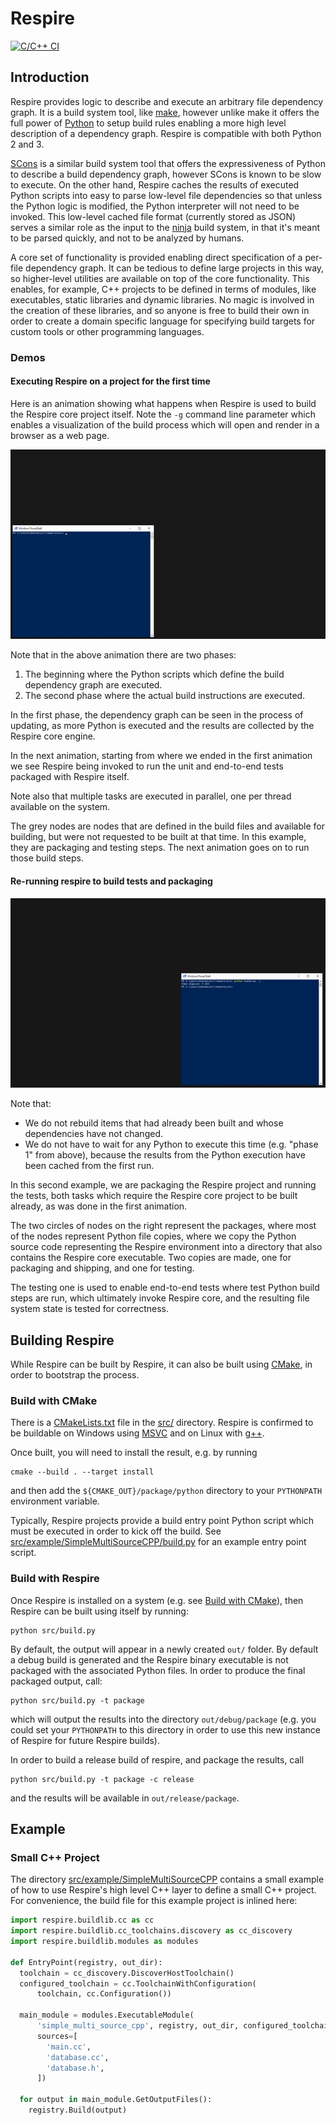 # Respire 

[![C/C++ CI](https://github.com/aabtop/respire/workflows/C/C++%20CI/badge.svg)](https://github.com/aabtop/respire/actions)

## Introduction

Respire provides logic to describe and execute an arbitrary file dependency
graph.  It is a build system tool, like
[make](https://www.gnu.org/software/make/), however unlike make it offers the
full power of [Python](https://www.python.org/) to setup build rules enabling a
more high level description of a dependency graph.  Respire is compatible with
both Python 2 and 3.

[SCons](https://scons.org/) is a similar build system tool that offers the
expressiveness of Python to describe a build dependency graph, however SCons
is known to be slow to execute.  On the other hand, Respire caches the results
of executed Python scripts into easy to parse low-level file dependencies so
that unless the Python logic is modified, the Python interpreter will not need
to be invoked.  This low-level cached file format (currently stored as JSON)
serves a similar role as the input to the [ninja](https://ninja-build.org/)
build system, in that it's meant to be parsed quickly, and not to be analyzed by
humans.

A core set of functionality is provided enabling direct specification of a
per-file dependency graph.  It can be tedious to define large projects in this
way, so higher-level utilities are available on top of the core functionality.
This enables, for example, C++ projects to be defined in terms of modules, like
executables, static libraries and dynamic libraries.  No magic is involved in
the creation of these libraries, and so anyone is free to build their own in
order to create a domain specific language for specifying build targets for
custom tools or other programming languages.

### Demos

#### Executing Respire on a project for the first time

Here is an animation showing what happens when Respire is used to build the
Respire core project itself.  Note the `-g` command line parameter which enables
a visualization of the build process which will open and render in a browser
as a web page.

![Animation of Respire's build dependency graph while building.](readme_assets/graph1.gif)

Note that in the above animation there are two phases:

 1. The beginning where the Python scripts which define the build dependency
    graph are executed.
 1. The second phase where the actual build instructions are executed.

In the first phase, the dependency graph can be seen in the process of updating,
as more Python is executed and the results are collected by the Respire core
engine.

In the next animation, starting from where we ended in the first animation we
see Respire being invoked to run the unit and end-to-end tests packaged with
Respire itself.

Note also that multiple tasks are executed in parallel, one per thread available
on the system.

The grey nodes are nodes that are defined in the build files and available for
building, but were not requested to be built at that time.  In this example,
they are packaging and testing steps. The next animation goes on to run those
build steps.

#### Re-running respire to build tests and packaging

![Animation of Respire's build dependency graph while packaging and testing.](readme_assets/graph23.gif)

Note that:

 * We do not rebuild items that had already been built and whose dependencies
   have not changed.
 * We do not have to wait for any Python to execute this time (e.g. "phase 1"
   from above), because the results from the Python execution have been cached
   from the first run.

In this second example, we are packaging the Respire project and running the
tests, both tasks which require the Respire core project to be built already,
as was done in the first animation.

The two circles of nodes on the right represent the packages, where most of
the nodes represent Python file copies, where we copy the Python source code
representing the Respire environment into a directory that also contains the
Respire core executable.  Two copies are made, one for packaging and shipping,
and one for testing.

The testing one is used to enable end-to-end tests where test Python build steps
are run, which ultimately invoke Respire core, and the resulting file system
state is tested for correctness.

## Building Respire

While Respire can be built by Respire, it can also be built using
[CMake](https://cmake.org/), in order to bootstrap the process.

### Build with CMake

There is a [CMakeLists.txt](src/CMakeLists.txt) file in the [src/](src)
directory.  Respire is confirmed to be buildable on Windows using
[MSVC](https://visualstudio.microsoft.com/vs/features/cplusplus/) and on
Linux with [g++](https://gcc.gnu.org/).

Once built, you will need to install the result, e.g. by running

```
cmake --build . --target install
```

and then add the `${CMAKE_OUT}/package/python` directory to your `PYTHONPATH`
environment variable.

Typically, Respire projects provide a build entry point Python script which
must be executed in order to kick off the build.  See
[src/example/SimpleMultiSourceCPP/build.py](src/example/SimpleMultiSourceCPP/build.py)
for an example entry point script.

### Build with Respire

Once Respire is installed on a system (e.g. see
[Build with CMake](#Build-With-CMake)), then Respire can be built using itself
by running:

```
python src/build.py
```

By default, the output will appear in a newly created `out/` folder. By default
a debug build is generated and the Respire binary executable is not packaged
with the associated Python files.  In order to produce the final packaged
output, call:

```
python src/build.py -t package
```

which will output the results into the directory `out/debug/package` (e.g. you
could set your `PYTHONPATH` to this directory in order to use this new instance
of Respire for future Respire builds).

In order to build a release build of respire, and package the results, call

```
python src/build.py -t package -c release
```

and the results will be available in `out/release/package`.

## Example

### Small C++ Project

The directory
[src/example/SimpleMultiSourceCPP](src/example/SimpleMultiSourceCPP) contains
a small example of how to use Respire's high level C++ layer to define a
small C++ project.  For convenience, the build file for this example project
is inlined here:

```python
import respire.buildlib.cc as cc 
import respire.buildlib.cc_toolchains.discovery as cc_discovery
import respire.buildlib.modules as modules

def EntryPoint(registry, out_dir):
  toolchain = cc_discovery.DiscoverHostToolchain()
  configured_toolchain = cc.ToolchainWithConfiguration(
      toolchain, cc.Configuration())

  main_module = modules.ExecutableModule(
      'simple_multi_source_cpp', registry, out_dir, configured_toolchain,
      sources=[
        'main.cc',
        'database.cc',
        'database.h',
      ])

  for output in main_module.GetOutputFiles():
    registry.Build(output)
```
